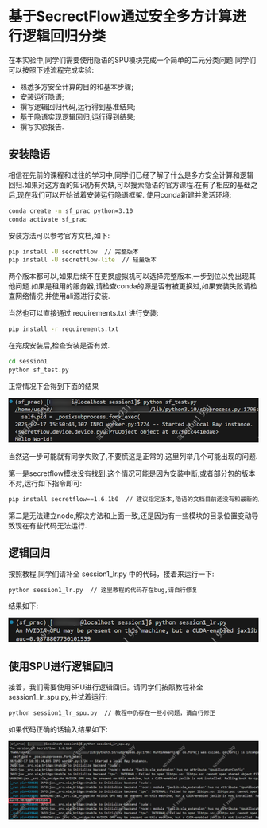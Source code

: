 # 基于SecrectFlow通过安全多方计算进行逻辑回归分类

在本实验中,同学们需要使用隐语的SPU模块完成一个简单的二元分类问题.同学们可以按照下述流程完成实验:
- 熟悉多方安全计算的目的和基本步骤;
- 安装运行隐语;
- 撰写逻辑回归代码,运行得到基准结果;
- 基于隐语实现逻辑回归,运行得到结果;
- 撰写实验报告.

## 安装隐语
相信在先前的课程和过往的学习中,同学们已经了解了什么是多方安全计算和逻辑回归.如果对这方面的知识仍有欠缺,可以搜索隐语的官方课程.在有了相应的基础之后,现在我们可以开始试着安装运行隐语框架.
使用conda新建并激活环境:
```cmd
conda create -n sf_prac python=3.10
conda activate sf_prac
```
安装方法可以参考官方文档,如下:
```cmd
pip install -U secretflow  // 完整版本
pip install -U secretflow-lite  // 轻量版本
```
两个版本都可以,如果后续不在更换虚拟机可以选择完整版本,一步到位以免出现其他问题.如果是租用的服务器,请检查conda的源是否有被更换过,如果安装失败请检查网络情况,并使用ali源进行安装.

当然也可以直接通过 requirements.txt 进行安装:
```cmd
pip install -r requirements.txt
```

在完成安装后,检查安装是否有效.

```cmd
cd session1
python sf_test.py 
```
正常情况下会得到下面的结果

![](https://raw.githubusercontent.com/Rainysponge/Figurebed/main/img/20250217155339.png)

当然这一步可能就有同学失败了,不要慌这是正常的.这里列举几个可能出现的问题.

第一是secretflow模块没有找到.这个情况可能是因为安装中断,或者部分包的版本不对,运行如下指令即可:
```cmd
pip install secretflow==1.6.1b0  // 建议指定版本,隐语的文档目前还没有和最新的版本对齐
```
第二是无法建立node,解决方法和上面一致,还是因为有一些模块的目录位置变动导致现在有些代码无法运行.

## 逻辑回归

按照教程,同学们请补全 session1_lr.py 中的代码，接着来运行一下:
```cmd
python session1_lr.py  // 这里教程的代码存在bug,请自行修复
```
结果如下:

![](https://raw.githubusercontent.com/Rainysponge/Figurebed/main/img/20250217160442.png)

## 使用SPU进行逻辑回归

接着，我们需要使用SPU进行逻辑回归。请同学们按照教程补全session1_lr_spu.py,并试着运行:
```cmd
python session1_lr_spu.py  // 教程中仍存在一些小问题，请自行修正
```
如果代码正确的话输入结果如下:

![](https://raw.githubusercontent.com/Rainysponge/Figurebed/main/img/20250217163337.png)
